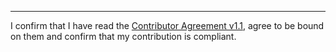 

______________________________________
I confirm that I have read the [Contributor Agreement v1.1](https://github.com/tegonal/github-commons/blob/v3.0.0/.github/Contributor%20Agreement.txt), agree to be bound on them and confirm that my contribution is compliant.
